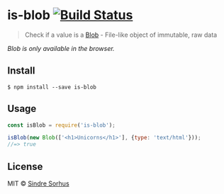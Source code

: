 # is-blob [![Build Status](https://travis-ci.org/sindresorhus/is-blob.svg?branch=master)](https://travis-ci.org/sindresorhus/is-blob)

> Check if a value is a [Blob](https://developer.mozilla.org/en/docs/Web/API/Blob) - File-like object of immutable, raw data

*Blob is only available in the browser.*


## Install

```
$ npm install --save is-blob
```


## Usage

```js
const isBlob = require('is-blob');

isBlob(new Blob(['<h1>Unicorns</h1>'], {type: 'text/html'}));
//=> true
```


## License

MIT © [Sindre Sorhus](http://sindresorhus.com)
